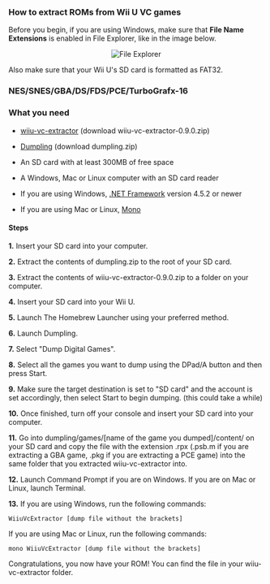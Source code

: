 ### How to extract ROMs from Wii U VC games

Before you begin, if you are using Windows, make sure that **File Name Extensions** is enabled in File Explorer, like in the image below.

<p align="center">
  <img src="https://i.imgur.com/Enayp9F.png" alt="File Explorer"/>
</p>

Also make sure that your Wii U's SD card is formatted as FAT32.

### NES/SNES/GBA/DS/FDS/PCE/TurboGrafx-16

### What you need

* [wiiu-vc-extractor](https://github.com/wheatevo/wiiu-vc-extractor/releases/tag/0.9.0) (download wiiu-vc-extractor-0.9.0.zip)

* [Dumpling](https://github.com/emiyl/dumpling/releases/tag/2.1.1) (download dumpling.zip)

* An SD card with at least 300MB of free space

* A Windows, Mac or Linux computer with an SD card reader

* If you are using Windows, [.NET Framework](https://docs.microsoft.com/en-us/dotnet/framework/install/) version 4.5.2 or newer

* If you are using Mac or Linux, [Mono](http://www.mono-project.com/docs/getting-started/install/)

#### Steps

**1.** Insert your SD card into your computer.

**2.** Extract the contents of dumpling.zip to the root of your SD card.

**3.** Extract the contents of wiiu-vc-extractor-0.9.0.zip to a folder on your computer.

**4.** Insert your SD card into your Wii U.

**5.** Launch The Homebrew Launcher using your preferred method.

**6.** Launch Dumpling.

**7.** Select "Dump Digital Games".

**8.** Select all the games you want to dump using the DPad/A button and then press Start.

**9.** Make sure the target destination is set to "SD card" and the account is set accordingly, then select Start to begin dumping. (this could take a while)

**10.** Once finished, turn off your console and insert your SD card into your computer.

**11.** Go into dumpling/games/[name of the game you dumped]/content/ on your SD card and copy the file with the extension .rpx (.psb.m if you are extracting a GBA game, .pkg if you are extracting a PCE game) into the same folder that you extracted wiiu-vc-extractor into.

**12.** Launch Command Prompt if you are on Windows. If you are on Mac or Linux, launch Terminal.

**13.** If you are using Windows, run the following commands:

```cd [path to your wiiu-vc-extractor folder without the brackets]
WiiuVcExtractor [dump file without the brackets]
```

If you are using Mac or Linux, run the following commands:

```cd [path to your wiiu-vc-extractor folder without the brackets]
mono WiiuVcExtractor [dump file without the brackets]
```

Congratulations, you now have your ROM! You can find the file in your wiiu-vc-extractor folder.

